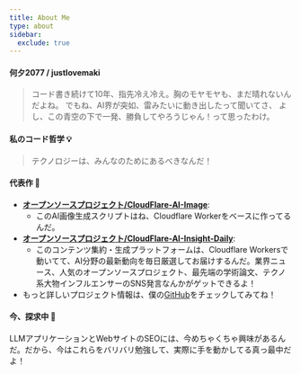 ```yaml
---
title: About Me
type: about
sidebar:
  exclude: true
---
```

#### 何夕2077 / justlovemaki

> コード書き続けて10年、指先冷え冷え。胸のモヤモヤも、まだ晴れないんだよね。
> でもね、AI界が突如、雷みたいに動き出したって聞いてさ、
> よし、この青空の下で一発、勝負してやろうじゃん！って思ったわけ。

#### 私のコード哲学 💡

> テクノロジーは、みんなのためにあるべきなんだ！

#### 代表作 🌟

*   **[オープンソースプロジェクト/CloudFlare-AI-Image](https://github.com/justlovemaki/CloudFlare-AI-Image)**:
    *   このAI画像生成スクリプトはね、Cloudflare Workerをベースに作ってるんだ。
*   **[オープンソースプロジェクト/CloudFlare-AI-Insight-Daily](https://github.com/justlovemaki/CloudFlare-AI-Insight-Daily)**:
    *   このコンテンツ集約・生成プラットフォームは、Cloudflare Workersで動いてて、AI分野の最新動向を毎日厳選してお届けするんだ。業界ニュース、人気のオープンソースプロジェクト、最先端の学術論文、テクノ系大物インフルエンサーのSNS発言なんかがゲットできるよ！
*   もっと詳しいプロジェクト情報は、僕の[GitHub](https://github.com/justlovemaki)をチェックしてみてね！

#### 今、探求中 🧐

LLMアプリケーションとWebサイトのSEOには、今めちゃくちゃ興味があるんだ。だから、今はこれらをバリバリ勉強して、実際に手を動かしてる真っ最中だよ！